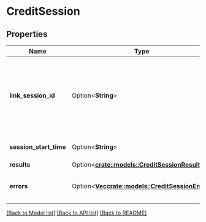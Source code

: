 # CreditSession

## Properties

Name | Type | Description | Notes
------------ | ------------- | ------------- | -------------
**link_session_id** | Option<**String**> | The unique identifier associated with the Link session. This identifier matches the `link_session_id` returned in the onSuccess/onExit callbacks. | [optional]
**session_start_time** | Option<**String**> | The time when the Link session started | [optional]
**results** | Option<[**crate::models::CreditSessionResults**](CreditSessionResults.md)> |  | [optional]
**errors** | Option<[**Vec<crate::models::CreditSessionError>**](CreditSessionError.md)> | The set of errors that occurred during the Link session. | [optional]

[[Back to Model list]](../README.md#documentation-for-models) [[Back to API list]](../README.md#documentation-for-api-endpoints) [[Back to README]](../README.md)


